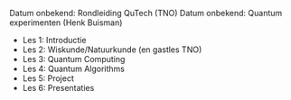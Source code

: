 Datum onbekend: Rondleiding QuTech (TNO)
Datum onbekend: Quantum experimenten (Henk Buisman)

- Les 1: Introductie
- Les 2: Wiskunde/Natuurkunde (en gastles TNO)
- Les 3: Quantum Computing
- Les 4: Quantum Algorithms
- Les 5: Project
- Les 6: Presentaties